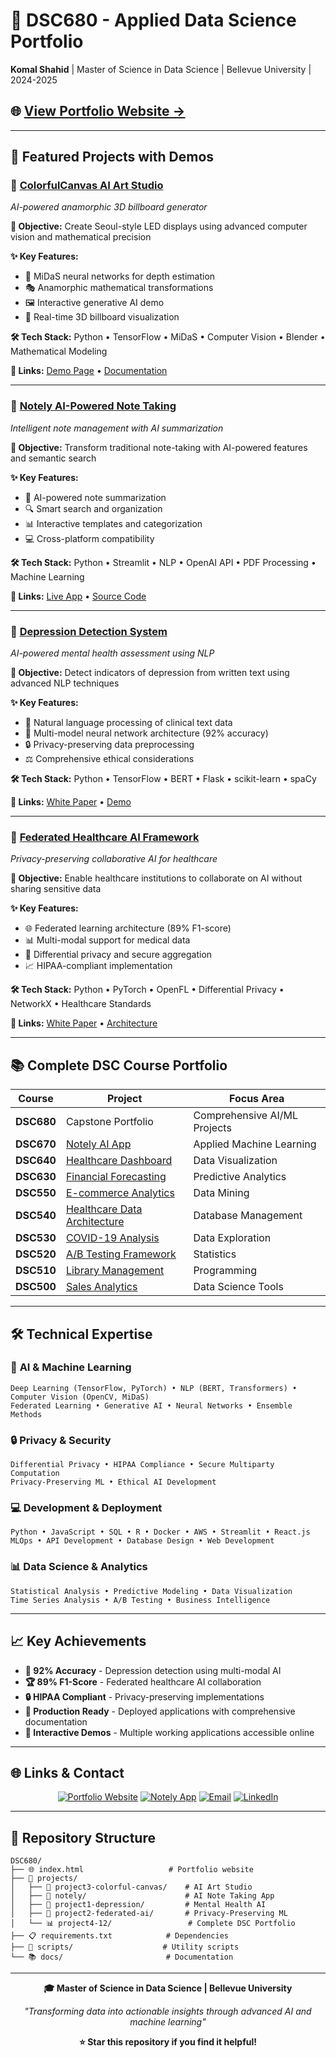 # 🎯 DSC680 - Applied Data Science Portfolio

**Komal Shahid** | Master of Science in Data Science | Bellevue University | 2024-2025

## 🌐 **[View Portfolio Website →](https://ukomal.github.io/Komal-Shahid-DS-Portfolio/)**

---

## 🚀 **Featured Projects with Demos**

### 🎨 [ColorfulCanvas AI Art Studio](./projects/project3-colorful-canvas/)
*AI-powered anamorphic 3D billboard generator*

**🎯 Objective:** Create Seoul-style LED displays using advanced computer vision and mathematical precision

**✨ Key Features:**
- 🧠 MiDaS neural networks for depth estimation
- 🎭 Anamorphic mathematical transformations
- 🖼️ Interactive generative AI demo
- 📱 Real-time 3D billboard visualization

**🛠️ Tech Stack:** Python • TensorFlow • MiDaS • Computer Vision • Blender • Mathematical Modeling

**🔗 Links:** [Demo Page](https://ukomal.github.io/Komal-Shahid-DS-Portfolio/projects/project3-colorful-canvas/) • [Documentation](./projects/project3-colorful-canvas/docs/)

---

### 📝 [Notely AI-Powered Note Taking](./projects/notely/)
*Intelligent note management with AI summarization*

**🎯 Objective:** Transform traditional note-taking with AI-powered features and semantic search

**✨ Key Features:**
- 🤖 AI-powered note summarization
- 🔍 Smart search and organization
- 📊 Interactive templates and categorization
- 💻 Cross-platform compatibility

**🛠️ Tech Stack:** Python • Streamlit • NLP • OpenAI API • PDF Processing • Machine Learning

**🔗 Links:** [Live App](https://notely.streamlit.app) • [Source Code](./projects/notely/src/)

---

### 🧠 [Depression Detection System](./projects/project1-depression-detection/)
*AI-powered mental health assessment using NLP*

**🎯 Objective:** Detect indicators of depression from written text using advanced NLP techniques

**✨ Key Features:**
- 📝 Natural language processing of clinical text data
- 🧠 Multi-model neural network architecture (92% accuracy)
- 🔒 Privacy-preserving data preprocessing
- ⚖️ Comprehensive ethical considerations

**🛠️ Tech Stack:** Python • TensorFlow • BERT • Flask • scikit-learn • spaCy

**🔗 Links:** [White Paper](./projects/project1-depression-detection/docs/) • [Demo](./projects/project1-depression-detection/)

---

### 🏥 [Federated Healthcare AI Framework](./projects/project2-federated-healthcare-ai/)
*Privacy-preserving collaborative AI for healthcare*

**🎯 Objective:** Enable healthcare institutions to collaborate on AI without sharing sensitive data

**✨ Key Features:**
- 🌐 Federated learning architecture (89% F1-score)
- 📊 Multi-modal support for medical data
- 🔐 Differential privacy and secure aggregation
- 📈 HIPAA-compliant implementation

**🛠️ Tech Stack:** Python • PyTorch • OpenFL • Differential Privacy • NetworkX • Healthcare Standards

**🔗 Links:** [White Paper](./projects/project2-federated-healthcare-ai/docs/) • [Architecture](./projects/project2-federated-healthcare-ai/)

---

## 📚 **Complete DSC Course Portfolio**

| Course | Project | Focus Area |
|--------|---------|------------|
| **DSC680** | Capstone Portfolio | Comprehensive AI/ML Projects |
| **DSC670** | [Notely AI App](./projects/notely/) | Applied Machine Learning |
| **DSC640** | [Healthcare Dashboard](./projects/project4-dsc640/) | Data Visualization |
| **DSC630** | [Financial Forecasting](./projects/project6-dsc630/) | Predictive Analytics |
| **DSC550** | [E-commerce Analytics](./projects/project7-dsc550/) | Data Mining |
| **DSC540** | [Healthcare Data Architecture](./projects/project8-dsc540/) | Database Management |
| **DSC530** | [COVID-19 Analysis](./projects/project9-dsc530/) | Data Exploration |
| **DSC520** | [A/B Testing Framework](./projects/project10-dsc520/) | Statistics |
| **DSC510** | [Library Management](./projects/project11-dsc510/) | Programming |
| **DSC500** | [Sales Analytics](./projects/project12-dsc500/) | Data Science Tools |

---

## 🛠️ **Technical Expertise**

### 🤖 **AI & Machine Learning**
```
Deep Learning (TensorFlow, PyTorch) • NLP (BERT, Transformers) • Computer Vision (OpenCV, MiDaS)
Federated Learning • Generative AI • Neural Networks • Ensemble Methods
```

### 🔒 **Privacy & Security**
```
Differential Privacy • HIPAA Compliance • Secure Multiparty Computation
Privacy-Preserving ML • Ethical AI Development
```

### 💻 **Development & Deployment**
```
Python • JavaScript • SQL • R • Docker • AWS • Streamlit • React.js
MLOps • API Development • Database Design • Web Development
```

### 📊 **Data Science & Analytics**
```
Statistical Analysis • Predictive Modeling • Data Visualization
Time Series Analysis • A/B Testing • Business Intelligence
```

---

## 📈 **Key Achievements**

- **🎯 92% Accuracy** - Depression detection using multi-modal AI
- **🏆 89% F1-Score** - Federated healthcare AI collaboration
- **🔒 HIPAA Compliant** - Privacy-preserving implementations
- **🚀 Production Ready** - Deployed applications with comprehensive documentation
- **📱 Interactive Demos** - Multiple working applications accessible online

---

## 🌐 **Links & Contact**

<div align="center">

[![Portfolio Website](https://img.shields.io/badge/🌐-Portfolio-blue?style=for-the-badge)](https://ukomal.github.io/Komal-Shahid-DS-Portfolio/)
[![Notely App](https://img.shields.io/badge/📝-Notely_App-green?style=for-the-badge)](https://notely.streamlit.app)
[![Email](https://img.shields.io/badge/📧-Email-red?style=for-the-badge)](mailto:kshahid@my.bellevue.edu)
[![LinkedIn](https://img.shields.io/badge/💼-LinkedIn-blue?style=for-the-badge)](https://www.linkedin.com/in/komal-shahid-6b1704175)

</div>

---

## 📂 **Repository Structure**

```
DSC680/
├── 🌐 index.html                   # Portfolio website
├── 📁 projects/
│   ├── 🎨 project3-colorful-canvas/    # AI Art Studio
│   ├── 📝 notely/                      # AI Note Taking App
│   ├── 🧠 project1-depression/         # Mental Health AI
│   ├── 🏥 project2-federated-ai/       # Privacy-Preserving ML
│   └── 📊 project4-12/                 # Complete DSC Portfolio
├── 📋 requirements.txt            # Dependencies
├── 🔧 scripts/                    # Utility scripts
└── 📚 docs/                       # Documentation
```

---

<div align="center">

**🎓 Master of Science in Data Science | Bellevue University**

*"Transforming data into actionable insights through advanced AI and machine learning"*

**⭐ Star this repository if you find it helpful!**

</div>
